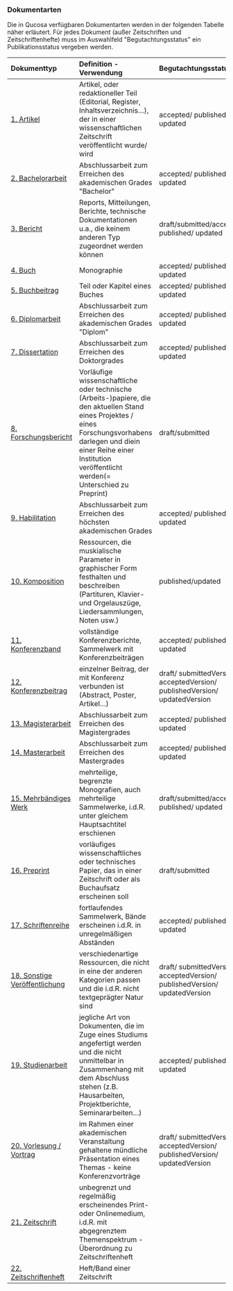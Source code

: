 ### Dokumentarten

Die in Qucosa verfügbaren Dokumentarten werden in der folgenden Tabelle näher erläutert.
Für jedes Dokument (außer Zeitschriften und Zeitschriftenhefte) muss im Auswahlfeld "Begutachtungsstatus" ein Publikationsstatus vergeben werden.

| Dokumenttyp | Definition - Verwendung | Begutachtungsstatus |
| :--- | :--- | :--- |
| [1. Artikel](https://slub.qucosa.de/veroeffentlichen/eingabeassistent/?tx_dpf_qucosaform[documentType]=201&tx_dpf_qucosaform[action]=new&tx_dpf_qucosaform[controller]=DocumentForm&cHash=9b1176df9318b55917f5bb38299e80c7) | Artikel, oder redaktioneller Teil \(Editorial, Register, Inhaltsverzeichnis…\), der in einer wissenschaftlichen Zeitschrift veröffentlicht wurde/ wird | accepted/ published/ updated |
| [2. Bachelorarbeit](https://slub.qucosa.de/veroeffentlichen/eingabeassistent/?tx_dpf_qucosaform[documentType]=187&tx_dpf_qucosaform[action]=new&tx_dpf_qucosaform[controller]=DocumentForm&cHash=3d1cc4c2a7607f441759bf80b8527600) | Abschlussarbeit zum Erreichen des akademischen Grades "Bachelor" | accepted/ published/ updated |
| [3. Bericht](https://slub.qucosa.de/veroeffentlichen/eingabeassistent/?tx_dpf_qucosaform[documentType]=190&tx_dpf_qucosaform[action]=new&tx_dpf_qucosaform[controller]=DocumentForm&cHash=3baea0123b276cdbe2ca90ef5d44474b) | Reports, Mitteilungen, Berichte, technische Dokumentationen u.a., die keinem anderen Typ zugeordnet werden können | draft/submitted/accepted/ published/ updated |
| [4. Buch](https://slub.qucosa.de/veroeffentlichen/eingabeassistent/?tx_dpf_qucosaform[documentType]=196&tx_dpf_qucosaform[action]=new&tx_dpf_qucosaform[controller]=DocumentForm&cHash=05f0d4e47f18247016e8627ddf371a38) | Monographie | accepted/ published/ updated |
| [5. Buchbeitrag](https://slub.qucosa.de/veroeffentlichen/eingabeassistent/?tx_dpf_qucosaform[documentType]=200&tx_dpf_qucosaform[action]=new&tx_dpf_qucosaform[controller]=DocumentForm&cHash=ce9ee4d4e735641a3d1db92a8c476e17) | Teil oder Kapitel eines Buches | accepted/ published/ updated |
| [6. Diplomarbeit](https://slub.qucosa.de/veroeffentlichen/eingabeassistent/?tx_dpf_qucosaform[documentType]=184&tx_dpf_qucosaform[action]=new&tx_dpf_qucosaform[controller]=DocumentForm&cHash=08921d9db00a3039ed6c01595b13e24c) | Abschlussarbeit zum Erreichen des akademischen Grades "Diplom" | accepted/ published/ updated |
| [7. Dissertation](https://slub.qucosa.de/veroeffentlichen/eingabeassistent/?tx_dpf_qucosaform[documentType]=188&tx_dpf_qucosaform[action]=new&tx_dpf_qucosaform[controller]=DocumentForm&cHash=8086b3922bd5a1bf346cda98e34e9f6c) | Abschlussarbeit zum Erreichen des Doktorgrades | accepted/ published/ updated |
| [8. Forschungsbericht](https://slub.qucosa.de/veroeffentlichen/eingabeassistent/?tx_dpf_qucosaform[documentType]=195&tx_dpf_qucosaform[action]=new&tx_dpf_qucosaform[controller]=DocumentForm&cHash=4775c59cd6d1550b9d66b75280822e8b) | Vorläufige wissenschaftliche oder technische \(Arbeits-\)papiere, die den aktuellen Stand eines Projektes / eines Forschungsvorhabens darlegen und diein einer Reihe einer Institution veröffentlicht werden\(= Unterschied zu Preprint\) | draft/submitted |
| [9. Habilitation](https://slub.qucosa.de/veroeffentlichen/eingabeassistent/?tx_dpf_qucosaform[documentType]=182&tx_dpf_qucosaform[action]=new&tx_dpf_qucosaform[controller]=DocumentForm&cHash=c4ed451e6aa0358494f68ac5d787ef79) | Abschlussarbeit zum Erreichen des höchsten akademischen Grades | accepted/ published/ updated |
| [10. Komposition](https://slub.qucosa.de/veroeffentlichen/eingabeassistent/?tx_dpf_qucosaform[documentType]=192&tx_dpf_qucosaform[action]=new&tx_dpf_qucosaform[controller]=DocumentForm&cHash=17b776eeff89eb72cbd38a446a724208) | Ressourcen, die muskialische Parameter in graphischer Form festhalten und beschreiben \(Partituren, Klavier- und Orgelauszüge, Liedersammlungen, Noten usw.\) | published/updated |
| [11. Konferenzband](https://slub.qucosa.de/veroeffentlichen/eingabeassistent/?tx_dpf_qucosaform[documentType]=194&tx_dpf_qucosaform[action]=new&tx_dpf_qucosaform[controller]=DocumentForm&cHash=07efb429a3a0267bd0bb126564fe4078) | vollständige Konferenzberichte, Sammelwerk mit Konferenzbeiträgen | accepted/ published/ updated |
| [12. Konferenzbeitrag](https://slub.qucosa.de/veroeffentlichen/eingabeassistent/?tx_dpf_qucosaform[documentType]=199&tx_dpf_qucosaform[action]=new&tx_dpf_qucosaform[controller]=DocumentForm&cHash=4a88643a1ee6d1a348f670905d38f862) | einzelner Beitrag, der mit Konferenz verbunden ist \(Abstract, Poster, Artikel…\) | draft/ submittedVersion/ acceptedVersion/ publishedVersion/ updatedVersion |
| [13. Magisterarbeit](https://slub.qucosa.de/veroeffentlichen/eingabeassistent/?tx_dpf_qucosaform[documentType]=185&tx_dpf_qucosaform[action]=new&tx_dpf_qucosaform[controller]=DocumentForm&cHash=1cbea7a28f0aed22dd8584cf7dd5cd07) | Abschlussarbeit zum Erreichen des Magistergrades | accepted/ published/ updated |
| [14. Masterarbeit](https://slub.qucosa.de/veroeffentlichen/eingabeassistent/?tx_dpf_qucosaform[documentType]=186&tx_dpf_qucosaform[action]=new&tx_dpf_qucosaform[controller]=DocumentForm) | Abschlussarbeit zum Erreichen des Mastergrades | accepted/ published/ updated |
| [15. Mehrbändiges Werk](https://slub.qucosa.de/veroeffentlichen/eingabeassistent/?tx_dpf_qucosaform[documentType]=180&tx_dpf_qucosaform[action]=new&tx_dpf_qucosaform[controller]=DocumentForm) | mehrteilige, begrenzte Monografien, auch mehrteilige Sammelwerke, i.d.R. unter gleichem Hauptsachtitel erschienen | draft/submitted/accepted/ published/ updated |
| [16. Preprint](https://slub.qucosa.de/veroeffentlichen/eingabeassistent/?tx_dpf_qucosaform[documentType]=193&tx_dpf_qucosaform[action]=new&tx_dpf_qucosaform[controller]=DocumentForm) | vorläufiges wissenschaftliches oder technisches Papier, das in einer Zeitschrift oder als Buchaufsatz erscheinen soll | draft/submitted |
| [17. Schriftenreihe](https://slub.qucosa.de/veroeffentlichen/eingabeassistent/?tx_dpf_qucosaform[documentType]=181&tx_dpf_qucosaform[action]=new&tx_dpf_qucosaform[controller]=DocumentForm) | fortlaufendes Sammelwerk, Bände erscheinen i.d.R. in unregelmäßigen Abständen | accepted/ published/ updated |
| [18. Sonstige Veröffentlichung](https://slub.qucosa.de/veroeffentlichen/eingabeassistent/?tx_dpf_qucosaform[documentType]=189&tx_dpf_qucosaform[action]=new&tx_dpf_qucosaform[controller]=DocumentForm) | verschiedenartige Ressourcen, die nicht in eine der anderen Kategorien passen und die i.d.R. nicht textgeprägter Natur sind | draft/ submittedVersion/ acceptedVersion/ publishedVersion/ updatedVersion |
| [19. Studienarbeit](https://slub.qucosa.de/veroeffentlichen/eingabeassistent/?tx_dpf_qucosaform[documentType]=183&tx_dpf_qucosaform[action]=new&tx_dpf_qucosaform[controller]=DocumentForm) | jegliche Art von Dokumenten, die im Zuge eines Studiums angefertigt werden und die nicht unmittelbar in Zusammenhang mit dem Abschluss stehen \(z.B. Hausarbeiten, Projektberichte, Seminararbeiten…\) | accepted/ published/ updated |
| [20. Vorlesung / Vortrag](https://slub.qucosa.de/veroeffentlichen/eingabeassistent/?tx_dpf_qucosaform[documentType]=191&tx_dpf_qucosaform[action]=new&tx_dpf_qucosaform[controller]=DocumentForm) | im Rahmen einer akademischen Veranstaltung gehaltene mündliche Präsentation eines Themas - keine Konferenzvorträge | draft/ submittedVersion/ acceptedVersion/ publishedVersion/ updatedVersion |
| [21. Zeitschrift](https://slub.qucosa.de/veroeffentlichen/eingabeassistent/?tx_dpf_qucosaform[documentType]=197&tx_dpf_qucosaform[action]=new&tx_dpf_qucosaform[controller]=DocumentForm) | unbegrenzt und regelmäßig erscheinendes Print- oder Onlinemedium, i.d.R. mit abgegrenztem Themenspektrum - Überordnung zu Zeitschriftenheft | |
| [22. Zeitschriftenheft](https://slub.qucosa.de/veroeffentlichen/eingabeassistent/?tx_dpf_qucosaform%5BdocumentType%5D=198&tx_dpf_qucosaform%5Baction%5D=new&tx_dpf_qucosaform%5Bcontroller%5D=DocumentForm) | Heft/Band einer Zeitschrift | |
